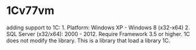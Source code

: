 1Cv77vm
=======

adding support to 1C:    1. Platform: Windows XP - Windows 8 (x32-x64)    2. SQL Server (x32/x64): 2000 - 2012. Require Framework 3.5 or higher. 1C does not modify the library. This is a library that load a library 1C.
